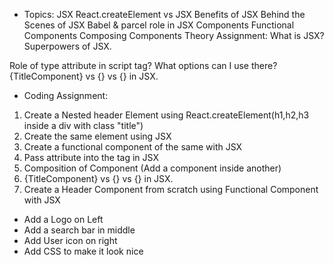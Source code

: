 * Topics:
JSX
React.createElement vs JSX
Benefits of JSX
Behind the Scenes of JSX
Babel & parcel role in JSX
Components
Functional Components
Composing Components
Theory Assignment:
What is JSX?
Superpowers of JSX.

Role of type attribute in script tag? What options can I use there?
{TitleComponent} vs {<TitleComponent/>} vs {<TitleComponent></TitleComponent>} in JSX.

* Coding Assignment:
1) Create a Nested header Element using React.createElement(h1,h2,h3 inside a div with class "title")
2) Create the same element using JSX
3) Create a functional component of the same with JSX
4) Pass attribute into the tag in JSX
5) Composition of Component (Add a component inside another)
6) {TitleComponent} vs {<TitleComponent/>} vs {<TitleComponent></TitleComponent>} in JSX.
7) Create a Header Component from scratch using Functional Component with JSX
  - Add a Logo on Left
  - Add a search bar in middle
  - Add User icon on right
  - Add CSS to make it look nice
